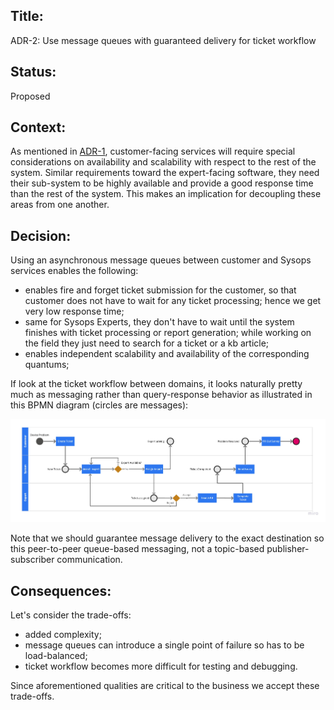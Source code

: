## Title: 
ADR-2: Use message queues with guaranteed delivery for ticket workflow

## Status: 
Proposed

## Context: 
As mentioned in [ADR-1](ADR-1-service-based.md), customer-facing services will require special considerations on availability and scalability with respect to the rest of the system. Similar requirements toward the expert-facing software, they need their sub-system to be highly available and provide a good response time than the rest of the system.
This makes an implication for decoupling these areas from one another.

## Decision: 
Using an asynchronous message queues between customer and Sysops services enables the following:
 - enables fire and forget ticket submission for the customer, so that customer does not have to wait for any ticket processing; hence we get very low response time;
 - same for Sysops Experts, they don't have to wait until the system finishes with ticket processing or report generation; while working on the field they just need to search for a ticket or a kb article;
 - enables independent scalability and availability of the corresponding quantums;

If look at the ticket workflow between domains, it looks naturally pretty much as messaging rather than query-response behavior as illustrated in this BPMN diagram (circles are messages):

![Ticket workflow](../images/bpmn-ticket-workflow.jpg "Ticket workflow")

Note that we should guarantee message delivery to the exact destination so this peer-to-peer queue-based messaging, not a topic-based publisher-subscriber communication.

## Consequences: 
Let's consider the trade-offs:
 - added complexity;
 - message queues can introduce a single point of failure so has to be load-balanced;
 - ticket workflow becomes more difficult for testing and debugging.

Since aforementioned qualities are critical to the business we accept these trade-offs.
